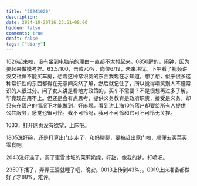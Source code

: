 ```yaml
---
title: "20241020"
description: 
date: 2024-10-20T16:25:51+08:00
hidden: false
comments: true
draft: false
tags: ["diary"]
---
```

1626起来啦，没有坐到电脑前的理由一直都不太想起来。0850醒的，闹钟，因为要起来做模考捏。63.5/100，击败70%，岗位6/19，未来堪忧。下午看了视频讲没交社保不能买车房，想着这种常识类的东西我现在才知道，想了想，似乎很多这种常识性的东西都得在无意间突然了解，然后就记住了，所以觉得嘲笑别人不懂常识的人很过分。问了女人讲是看地方政策的，买车不需要？不是很想再过多了解，毕竟现在用不上。但还是会有点思考，提供义务教育是政府职责，接受是义务，却只有在落户的情况下才能做到，好麻烦。看到讲上海10%落户却要给所有人提供公共服务，感觉也很可怜。我不可怜吗，我可不可怜和它可不可怜无关捏。

1633，打开网页没有欲望，上床吧。

1805洗好碗，还是打算出门走走了，和妈聊聊，要被赶出家门啦，顺便去买菜买零食吧。

2043洗好澡了，买了蜜雪冰城的茉莉奶绿，好甜，像我的梦。打喷吧。

2359下播了，弄弄王泪就睡了吧，晚安。0013上传到43%。。0019上床准备都做好了才88%，难评。
